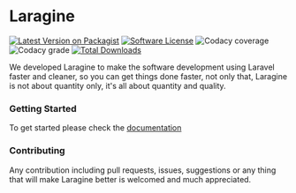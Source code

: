 # Laragine

[![Latest Version on Packagist](https://img.shields.io/packagist/v/yepwoo/laragine.svg)](https://packagist.org/packages/yepwoo/laragine)
[![Software License](https://img.shields.io/badge/license-MIT-brightgreen.svg)](LICENSE)
![Codacy coverage](https://img.shields.io/codacy/coverage/c8ff813591bf46ee9711e57188149288)
![Codacy grade](https://img.shields.io/codacy/grade/c8ff813591bf46ee9711e57188149288)
[![Total Downloads](https://img.shields.io/packagist/dt/yepwoo/laragine.svg)](https://packagist.org/packages/yepwoo/laragine)

We developed Laragine to make the software development using Laravel faster and cleaner, so you can get things done faster, not only that, Laragine is not about quantity only, it's all about quantity and quality.

### Getting Started
To get started please check the [documentation](https://yepwoo.com/website/laragine/docs/v2/introduction)

### Contributing
Any contribution including pull requests, issues, suggestions or any thing that will make Laragine better is welcomed and much appreciated.